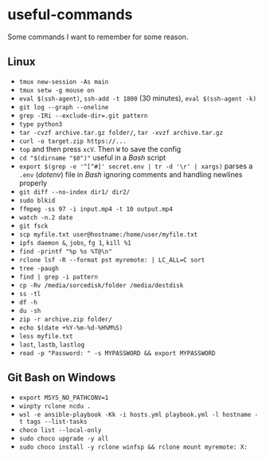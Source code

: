 # useful-commands

Some commands I want to remember for some reason.

## Linux

- `tmux new-session -As main`
- `tmux setw -g mouse on`
- `eval $(ssh-agent)`, `ssh-add -t 1800` (30 minutes), `eval $(ssh-agent -k)`
- `git log --graph --oneline`
- `grep -IRi --exclude-dir=.git pattern`
- `type python3`
- `tar -cvzf archive.tar.gz folder/`, `tar -xvzf archive.tar.gz`
- `curl -o target.zip https://...`
- `top` and then press `xcV`. Then `W` to save the config
- `cd "$(dirname "$0")"` useful in a _Bash_ script
- `export $(grep -e '^[^#]' secret.env | tr -d '\r' | xargs)` parses a `.env` (_dotenv_) file in _Bash_ ignoring comments and handling newlines properly
- `git diff --no-index dir1/ dir2/`
- `sudo blkid`
- `ffmpeg -ss 97 -i input.mp4 -t 10 output.mp4`
- `watch -n.2 date`
- `git fsck`
- `scp myfile.txt user@hostname:/home/user/myfile.txt`
- `ipfs daemon &`, `jobs`, `fg 1`, `kill %1`
- `find -printf "%p %s %T@\n"`
- `rclone lsf -R --format pst myremote: | LC_ALL=C sort`
- `tree -paugh`
- `find | grep -i pattern`
- `cp -Rv /media/sorcedisk/folder /media/destdisk`
- `ss -tl`
- `df -h`
- `du -sh`
- `zip -r archive.zip folder/`
- `echo $(date +%Y-%m-%d-%H%M%S)`
- `less myfile.txt`
- `last`, `lastb`, `lastlog`
- `read -p "Password: " -s MYPASSWORD && export MYPASSWORD`

## Git Bash on Windows

- `export MSYS_NO_PATHCONV=1`
- `winpty rclone ncdu .`
- `wsl -e ansible-playbook -Kk -i hosts.yml playbook.yml -l hostname -t tags --list-tasks`
- `choco list --local-only`
- `sudo choco upgrade -y all`
- `sudo choco install -y rclone winfsp && rclone mount myremote: X:`

